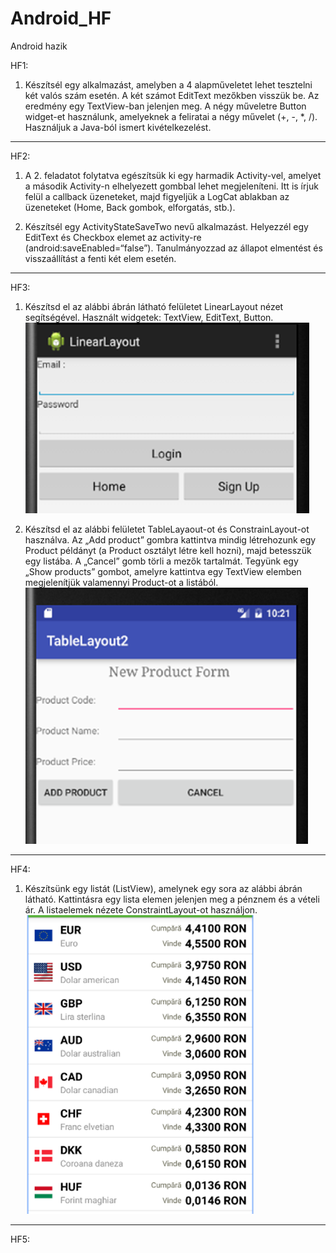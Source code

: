 # Android_HF
Android hazik

HF1:

1. Készítsél egy alkalmazást, amelyben a 4 alapműveletet lehet tesztelni két valós szám esetén. A két számot EditText mezőkben visszük be. Az eredmény egy TextView-ban jelenjen meg. A négy műveletre Button widget-et használunk, amelyeknek a feliratai a négy művelet (+, -, *, /). Használjuk a Java-ból ismert kivételkezelést.

------------------------------------------------------------------------------------------------------------------------------------------

HF2:

1.	A 2. feladatot folytatva egészítsük ki egy harmadik Activity-vel, amelyet a második Activity-n elhelyezett gombbal lehet megjeleníteni. Itt is írjuk felül a callback üzeneteket, majd figyeljük a LogCat ablakban az üzeneteket (Home, Back gombok, elforgatás, stb.).

2.	Készítsél egy ActivityStateSaveTwo nevű alkalmazást. Helyezzél egy EditText és Checkbox elemet az activity-re (android:saveEnabled=“false”). Tanulmányozzad az állapot elmentést és visszaállítást a fenti két elem esetén.

------------------------------------------------------------------------------------------------------------------------------------------

HF3:

1.	Készítsd el az alábbi ábrán látható felületet LinearLayout nézet segítségével. Használt widgetek: TextView, EditText, Button.
![alt text](image-1.png)

2.	Készítsd el az alábbi felületet TableLayaout-ot és ConstrainLayout-ot használva. Az „Add product” gombra kattintva mindig létrehozunk egy Product példányt (a Product osztályt létre kell hozni), majd betesszük egy listába. A „Cancel” gomb törli a mezők tartalmát. Tegyünk egy „Show products” gombot, amelyre kattintva egy TextView elemben megjelenítjük valamennyi Product-ot a listából. 
![alt text](image-2.png)

------------------------------------------------------------------------------------------------------------------------------------------

HF4: 

1.	Készítsünk egy listát (ListView), amelynek egy sora az alábbi ábrán látható. Kattintásra egy lista elemen jelenjen meg a pénznem és a vételi ár. A listaelemek nézete ConstraintLayout-ot használjon.
![alt text](image.png)

------------------------------------------------------------------------------------------------------------------------------------------

HF5:

